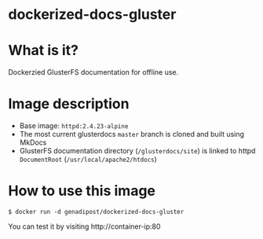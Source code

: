# dockerized-docs-gluster

# What is it? #
Dockerzied GlusterFS documentation for offline use.

# Image description #
- Base image: `httpd:2.4.23-alpine`
- The most current glusterdocs `master` branch is cloned and built using MkDocs
- GlusterFS documentation directory (`/glusterdocs/site`) is linked to httpd `DocumentRoot` (`/usr/local/apache2/htdocs`)  

# How to use this image #

```console
$ docker run -d genadipost/dockerized-docs-gluster

```

You can test it by visiting http://container-ip:80
